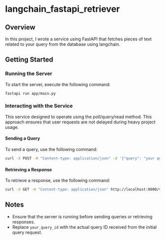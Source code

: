 # langchain_fastapi_retriever

## Overview
In this project, I wrote a service using FastAPI that fetches pieces of text related to your query from the database using langchain.

## Getting Started

### Running the Server
To start the server, execute the following command:
```bash
fastapi run app/main.py
```

### Interacting with the Service
This service designed to operate using the poll/query/read method. This approach ensures that user requests are not delayed during heavy project usage.

#### Sending a Query
To send a query, use the following command:
```bash
curl -X POST -H "Content-type: application/json" -d '{"query": "your query"}' http://localhost:8000/retrieve/
```

#### Retrieving a Response
To retrieve a response, use the following command:
```bash
curl -X GET -H "Content-type: application/json" http://localhost:8000/vacation/your_query_id
```

## Notes
- Ensure that the server is running before sending queries or retrieving responses.
- Replace `your_query_id` with the actual query ID received from the initial query request.
